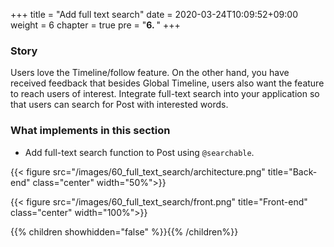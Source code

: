 +++
title = "Add full text search"
date = 2020-03-24T10:09:52+09:00
weight = 6
chapter = true
pre = "<b>6. </b>"
+++


### Story
Users love the Timeline/follow feature.
On the other hand, you have received feedback that besides Global Timeline, users also want the feature to reach users of interest.
Integrate full-text search into your application so that users can search for Post with interested words.

### What implements in this section
- Add full-text search function to Post using `@searchable`.

{{< figure src="/images/60_full_text_search/architecture.png" title="Back-end" class="center" width="50%">}}

{{< figure src="/images/60_full_text_search/front.png" title="Front-end" class="center" width="100%">}}

{{% children showhidden="false" %}}{{% /children%}}